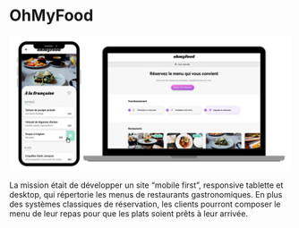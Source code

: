 # OhMyFood

<img alt="Site OhMyFood sur smartphone et desktop" src="ASSETS\Images_et_textes_Ohmyfood\images\ohmyfood_cover.png">

La mission était de développer un site “mobile first”, responsive tablette et desktop, qui répertorie les menus de restaurants gastronomiques. En plus des systèmes classiques de réservation, les clients pourront composer le menu de leur repas pour que les plats soient prêts à leur arrivée.
